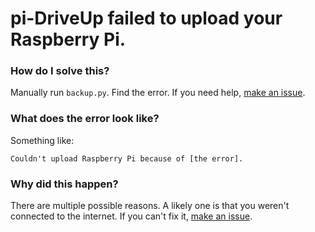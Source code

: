 # pi-DriveUp failed to upload your Raspberry Pi.
### How do I solve this?
Manually run `backup.py`. Find the error. If you need help, [make an issue](https://github.com/KTibow/pi-DriveUp/issues/new).   
### What does the error look like?
Something like:
```
Couldn't upload Raspberry Pi because of [the error].
```
### Why did this happen?
There are multiple possible reasons. A likely one is that you weren't connected to the internet. If you can't fix it, [make an issue](https://github.com/KTibow/pi-DriveUp/issues/new).
